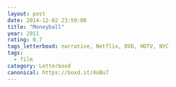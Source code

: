 ```yaml
---
layout: post 
date: 2014-12-02 23:59:00
title: "Moneyball"
year: 2011
rating: 0.7
tags_letterboxd: narrative, Netflix, DVD, HDTV, NYC
tags:
  - film
category: Letterboxd
canonical: https://boxd.it/4oBu7
---
```

